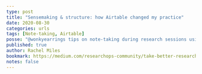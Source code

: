 ```yaml
---
type: post
title: "Sensemaking & structure: how Airtable changed my practice"
date: 2020-08-30
categories: urls
tags: [Note-taking, Airtable]
posse: "@wonkyearrings tips on note-taking during research sessions using Airtable."
published: true
author: Rachel Miles
bookmark: https://medium.com/researchops-community/take-better-research-notes-with-airtable-2aa562ec8857
notes: false
---
```

